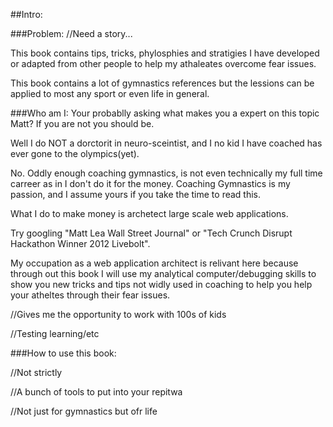 ##Intro:

###Problem:
//Need a story...

<!-- ###This books solution: -->
This book contains tips, tricks, phylosphies and stratigies I have developed or adapted from other people to help my athaleates overcome fear issues. 

This book contains a lot of gymnastics references but the lessions can be applied to most any sport or even life in general.

###Who am I:
Your probablly asking what makes you a expert on this topic Matt? If you are not you should be. 

Well I do NOT a dorctorit in neuro-sceintist, and I no kid I have coached has ever gone to the olympics(yet).

No. Oddly enough coaching gymnastics, is not even technically my full time carreer as in I don't do it for the money. Coaching Gymnastics is my passion, and I assume yours if you take the time to read this.

What I do to make money is archetect large scale web applications.

Try googling "Matt Lea Wall Street Journal" or "Tech Crunch Disrupt Hackathon Winner 2012 Livebolt".

My occupation as a web application architect is relivant here because through out this book I will use my analytical computer/debugging skills to show you new tricks and tips not widly used in coaching to help you help your atheltes through their fear issues.


//Gives me the opportunity to work with 100s of kids

//Testing learning/etc


###How to use this book:

//Not strictly

//A bunch of tools to put into your repitwa

//Not just for gymnastics but ofr life